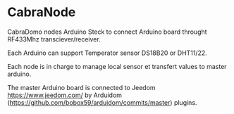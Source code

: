 # CabraNode


CabraDomo nodes
Arduino Steck to connect Arduino board throught RF433Mhz transciever/receiver.

Each Arduino can support Temperator sensor DS18B20 or DHT11/22.

Each node is in charge to manage local sensor et transfert values to master arduino.

The master Arduino board is connected to Jeedom https://www.jeedom.com/ by Arduidom (https://github.com/bobox59/arduidom/commits/master) plugins.

